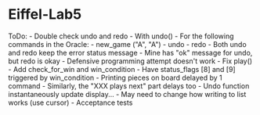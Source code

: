 # Eiffel-Lab5

ToDo:
	- Double check undo and redo
	- With undo()
		- For the following commands in the Oracle:
			- new_game ("A", "A")
			- undo
			- redo
		- Both undo and redo keep the error status message
		- Mine has "ok" message for undo, but redo is okay
			- Defensive programming attempt doesn't work
	- Fix play()
		- Add check_for_win and win_condition
			- Have status_flags [8] and [9] triggered by win_condition
		- Printing pieces on board delayed by 1 command
			- Similarly, the "XXX plays next" part delays too
			- Undo function instantaneously update display...
		- May need to change how writing to list works (use cursor)
	- Acceptance tests
